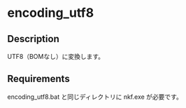 # encoding_utf8  

## Description  

UTF8（BOMなし）に変換します。

## Requirements  

encoding_utf8.bat と同じディレクトリに nkf.exe が必要です。
